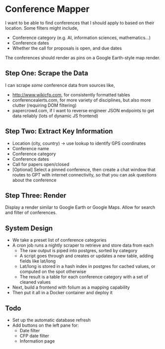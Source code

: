 # Conference Mapper 

I want to be able to find conferences that I should apply to based on their location. Some filters might include,
- Conference category (e.g. AI, information sciences, mathematics...)
- Conference dates
- Whether the call for proposals is open, and due dates

The conferences should render as pins on a Google Earth-style map render.

## Step One: Scrape the Data
I can scrape *some* conference data from sources like,
- http://www.wikicfp.com, for consistently formatted tables
- conferencealerts.com, for more variety of disciplines, but also more clutter (requiring DOM filtering)
- papercrowd.com, if I want to reverse engineer JSON endpoints to get data reliably (lots of dynamic JS frontend)

## Step Two: Extract Key Information

- Location (city, country) -> use lookup to identify GPS coordinates
- Conference name
- Conference category
- Conference dates
- Call for papers open/closed
- [Optional] Select a pinned conference, then create a chat window that routes to GPT with internet connectivity, so that you can ask questions about the conference

## Step Three: Render

Display a render similar to Google Earth or Google Maps. Allow for search and filter of conferences.

## System Design
- We take a preset list of conference categories
- A cron job runs a nightly scraper to retrieve and store data from each
  - The raw output is piped into postgres, sorted by category
  - A script goes through and creates or updates a new table, adding fields like lat/long
  - Lat/long is stored in a hash index in postgres for cached values, or computed on the spot otherwise
  - The result is a table for each conference category with a set of cleaned values
- Next, build a frontend with folium as a mapping capability
- Then put it all in a Docker container and deploy it 

## Todo
- Set up the automatic database refresh
- Add buttons on the left pane for:
  - Date filter
  - CFP date filter
  - Information page